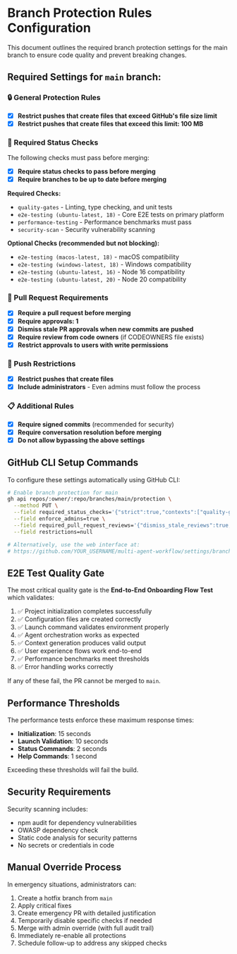 # Branch Protection Rules Configuration

This document outlines the required branch protection settings for the main branch to ensure code quality and prevent breaking changes.

## Required Settings for `main` branch:

### 🔒 General Protection Rules
- [x] **Restrict pushes that create files that exceed GitHub's file size limit**
- [x] **Restrict pushes that create files that exceed this limit: 100 MB**

### 🧪 Required Status Checks
The following checks must pass before merging:

- [x] **Require status checks to pass before merging**
- [x] **Require branches to be up to date before merging**

**Required Checks:**
- `quality-gates` - Linting, type checking, and unit tests
- `e2e-testing (ubuntu-latest, 18)` - Core E2E tests on primary platform
- `performance-testing` - Performance benchmarks must pass
- `security-scan` - Security vulnerability scanning

**Optional Checks (recommended but not blocking):**
- `e2e-testing (macos-latest, 18)` - macOS compatibility
- `e2e-testing (windows-latest, 18)` - Windows compatibility
- `e2e-testing (ubuntu-latest, 16)` - Node 16 compatibility
- `e2e-testing (ubuntu-latest, 20)` - Node 20 compatibility

### 👥 Pull Request Requirements
- [x] **Require a pull request before merging**
- [x] **Require approvals: 1**
- [x] **Dismiss stale PR approvals when new commits are pushed**
- [x] **Require review from code owners** (if CODEOWNERS file exists)
- [x] **Restrict approvals to users with write permissions**

### 🔐 Push Restrictions
- [x] **Restrict pushes that create files**
- [x] **Include administrators** - Even admins must follow the process

### 📋 Additional Rules
- [x] **Require signed commits** (recommended for security)
- [x] **Require conversation resolution before merging**
- [x] **Do not allow bypassing the above settings**

## GitHub CLI Setup Commands

To configure these settings automatically using GitHub CLI:

```bash
# Enable branch protection for main
gh api repos/:owner/:repo/branches/main/protection \
  --method PUT \
  --field required_status_checks='{"strict":true,"contexts":["quality-gates","e2e-testing (ubuntu-latest, 18)","performance-testing","security-scan"]}' \
  --field enforce_admins=true \
  --field required_pull_request_reviews='{"dismiss_stale_reviews":true,"require_code_owner_reviews":true,"required_approving_review_count":1}' \
  --field restrictions=null

# Alternatively, use the web interface at:
# https://github.com/YOUR_USERNAME/multi-agent-workflow/settings/branches
```

## E2E Test Quality Gate

The most critical quality gate is the **End-to-End Onboarding Flow Test** which validates:

1. ✅ Project initialization completes successfully
2. ✅ Configuration files are created correctly
3. ✅ Launch command validates environment properly
4. ✅ Agent orchestration works as expected
5. ✅ Context generation produces valid output
6. ✅ User experience flows work end-to-end
7. ✅ Performance benchmarks meet thresholds
8. ✅ Error handling works correctly

If any of these fail, the PR cannot be merged to `main`.

## Performance Thresholds

The performance tests enforce these maximum response times:
- **Initialization**: 15 seconds
- **Launch Validation**: 10 seconds  
- **Status Commands**: 2 seconds
- **Help Commands**: 1 second

Exceeding these thresholds will fail the build.

## Security Requirements

Security scanning includes:
- npm audit for dependency vulnerabilities
- OWASP dependency check
- Static code analysis for security patterns
- No secrets or credentials in code

## Manual Override Process

In emergency situations, administrators can:
1. Create a hotfix branch from `main`
2. Apply critical fixes
3. Create emergency PR with detailed justification
4. Temporarily disable specific checks if needed
5. Merge with admin override (with full audit trail)
6. Immediately re-enable all protections
7. Schedule follow-up to address any skipped checks